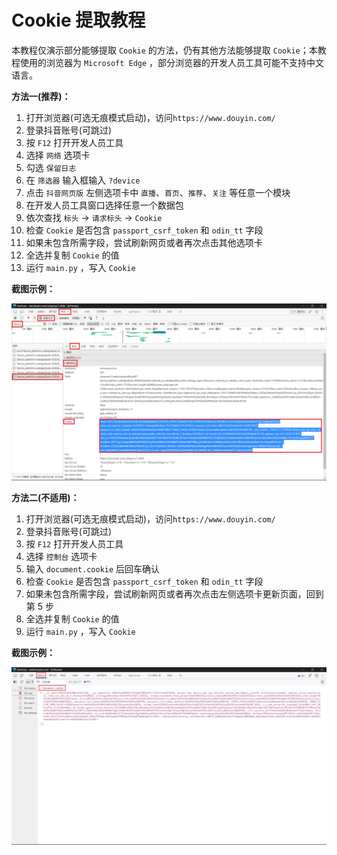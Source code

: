 # Cookie 提取教程

本教程仅演示部分能够提取 `Cookie` 的方法，仍有其他方法能够提取 `Cookie`；本教程使用的浏览器为 `Microsoft Edge`
，部分浏览器的开发人员工具可能不支持中文语言。

**方法一\(推荐\)：**

1. 打开浏览器\(可选无痕模式启动\)，访问`https://www.douyin.com/`
2. 登录抖音账号\(可跳过\)
3. 按 `F12` 打开开发人员工具
4. 选择 `网络` 选项卡
5. 勾选 `保留日志`
6. 在 `筛选器` 输入框输入 `?device`
7. 点击 `抖音网页版` 左侧选项卡中 `直播`、`首页`、`推荐`、`关注` 等任意一个模块
8. 在开发人员工具窗口选择任意一个数据包
9. 依次查找 `标头` -> `请求标头` -> `Cookie`
10. 检查 `Cookie` 是否包含 `passport_csrf_token` 和 `odin_tt` 字段
11. 如果未包含所需字段，尝试刷新网页或者再次点击其他选项卡
12. 全选并复制 `Cookie` 的值
13. 运行 `main.py` ，写入 `Cookie`

**截图示例：**

<img src="Cookie教程1.png" alt="开发人员工具">

**方法二\(不适用\)：**

1. 打开浏览器\(可选无痕模式启动\)，访问`https://www.douyin.com/`
2. 登录抖音账号\(可跳过\)
3. 按 `F12` 打开开发人员工具
4. 选择 `控制台` 选项卡
5. 输入 `document.cookie` 后回车确认
6. 检查 `Cookie` 是否包含 `passport_csrf_token` 和 `odin_tt` 字段
7. 如果未包含所需字段，尝试刷新网页或者再次点击左侧选项卡更新页面，回到第 5 步
8. 全选并复制 `Cookie` 的值
9. 运行 `main.py` ，写入 `Cookie`

**截图示例：**

<img src="Cookie教程2.png" alt="开发人员工具">
